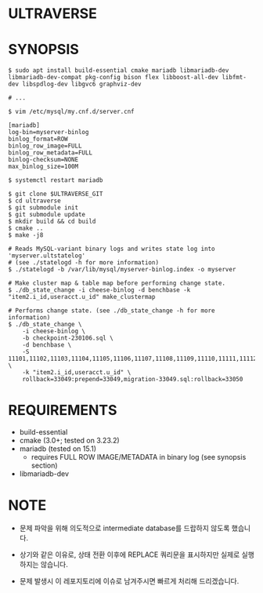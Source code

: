 # ULTRAVERSE

# SYNOPSIS

```shell
$ sudo apt install build-essential cmake mariadb libmariadb-dev libmariadb-dev-compat pkg-config bison flex libboost-all-dev libfmt-dev libspdlog-dev libgvc6 graphviz-dev

# ...

$ vim /etc/mysql/my.cnf.d/server.cnf

[mariadb]
log-bin=myserver-binlog
binlog_format=ROW
binlog_row_image=FULL
binlog_row_metadata=FULL
binlog-checksum=NONE
max_binlog_size=100M

$ systemctl restart mariadb

```

```shell
$ git clone $ULTRAVERSE_GIT
$ cd ultraverse
$ git submodule init
$ git submodule update
$ mkdir build && cd build 
$ cmake ..
$ make -j8 
```

```shell
# Reads MySQL-variant binary logs and writes state log into 'myserver.ultstatelog'
# (see ./statelogd -h for more information)
$ ./statelogd -b /var/lib/mysql/myserver-binlog.index -o myserver

# Make cluster map & table map before performing change state. 
$ ./db_state_change -i cheese-binlog -d benchbase -k "item2.i_id,useracct.u_id" make_clustermap

# Performs change state. (see ./db_state_change -h for more information)
$ ./db_state_change \
    -i cheese-binlog \
    -b checkpoint-230106.sql \
    -d benchbase \
    -S 11101,11102,11103,11104,11105,11106,11107,11108,11109,11110,11111,11112 \
    -k "item2.i_id,useracct.u_id" \
    rollback=33049:prepend=33049,migration-33049.sql:rollback=33050
```


# REQUIREMENTS

- build-essential
- cmake (3.0+; tested on 3.23.2)
- mariadb (tested on 15.1)
  - requires FULL ROW IMAGE/METADATA in binary log (see synopsis section)
- libmariadb-dev


# NOTE

- 문제 파악을 위해 의도적으로 intermediate database를 드랍하지 않도록 했습니다.
- 상기와 같은 이유로, 상태 전환 이후에 REPLACE 쿼리문을 표시하지만 실제로 실행하지는 않습니다.

- 문제 발생시 이 레포지토리에 이슈로 남겨주시면 빠르게 처리해 드리겠습니다.
